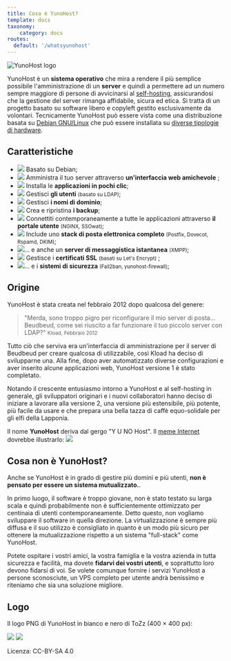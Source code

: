 ```yaml
---
title: Cosa è YunoHost?
template: docs
taxonomy:
    category: docs
routes:
  default: '/whatsyunohost'
---
```


![YunoHost logo](image://YunoHost_logo_vertical.png?resize=400&id=ynhlogo)

YunoHost è un **sistema operativo** che mira a rendere il più semplice possibile l'amministrazione di un **server**  e quindi a permettere ad un numero sempre maggiore di persone di avvicinarsi al [self-hosting](/selfhosting), assicurandosi che la gestione del server rimanga affidabile, sicura ed etica. Si tratta di un progetto basato su software libero e copyleft gestito esclusivamente da volontari. Tecnicamente YunoHost può essere vista come una distribuzione basata su [Debian GNU/Linux](https://debian.org) che può essere installata su [diverse tipologie di hardware](/install).

## Caratteristiche

- ![](image://icon-debian.png?resize=32&classes=inline) Basato su Debian;
- ![](image://icon-tools.png?resize=32&classes=inline) Amministra il tuo server attraverso **un'interfaccia web amichevole** ;
- ![](image://icon-package.png?resize=32&classes=inline) Installa le **applicazioni in pochi clic**;
- ![](image://icon-users.png?resize=32&classes=inline) Gestisci **gli utenti** <small>(basato su LDAP)</small>;
- ![](image://icon-globe.png?resize=32&classes=inline) Gestisci **i nomi di dominio**;
- ![](image://icon-medic.png?resize=32&classes=inline) Crea e ripristina  **i backup**;
- ![](image://icon-door.png?resize=32&classes=inline) Connettiti contemporaneamente a tutte le applicazioni  attraverso **il portale utente** <small>(NGINX, SSOwat)</small>;
- ![](image://icon-mail.png?resize=32&classes=inline) Include uno **stack di posta elettronica completo** <small>(Postfix, Dovecot, Rspamd, DKIM)</small>;
- ![](image://icon-messaging.png?resize=32&classes=inline)... e anche un **server di messaggistica istantanea** <small>(XMPP)</small>;
- ![](image://icon-lock.png?resize=32&classes=inline) Gestisce i **certificati SSL** <small>(basati su Let's Encrypt)</small> ;
- ![](image://icon-shield.png?resize=32&classes=inline)... e i **sistemi di sicurezza** <small>(Fail2ban, yunohost-firewall)</small>;

## Origine

YunoHost è stata creata nel febbraio 2012 dopo qualcosa del genere:

> "Merda, sono troppo pigro per riconfigurare il mio server di posta... Beudbeud, come sei riuscito a far funzionare il tuo piccolo server con LDAP?"
> <small>Kload, Febbraio 2012</small>

Tutto ciò che serviva era un'interfaccia di amministrazione per il server di Beudbeud per creare qualcosa di utilizzabile, così Kload ha deciso di svilupparne una. Alla fine, dopo aver automatizzato diverse configurazioni e aver inserito alcune applicazioni web, YunoHost versione 1 è stato completato.

Notando il crescente entusiasmo intorno a YunoHost e al self-hosting in generale, gli sviluppatori originari e i nuovi collaboratori hanno deciso di iniziare a lavorare alla versione 2, una versione più estensibile, più potente, più facile da usare e che prepara una bella tazza di caffè equo-solidale per gli elfi della Lapponia.

Il nome **YunoHost** deriva dal gergo "Y U NO Host". Il [meme Internet](https://en.wikipedia.org/wiki/Internet_meme) dovrebbe illustrarlo:
![](image://dude_yunohost.jpg)

## Cosa non è YunoHost?

Anche se YunoHost è in grado di gestire più domini e più utenti, **non è pensato per essere un sistema mutualizzato.**.

In primo luogo, il software è troppo giovane, non è stato testato su larga scala e quindi probabilmente non è sufficientemente ottimizzato per centinaia di utenti contemporaneamente. Detto questo, non vogliamo sviluppare il software in quella direzione. La virtualizzazione è sempre più diffusa e il suo utilizzo è consigliato in quanto è un modo più sicuro per ottenere la mutualizzazione rispetto a un sistema "full-stack" come YunoHost.

Potete ospitare i vostri amici, la vostra famiglia e la vostra azienda in tutta sicurezza e facilità, ma dovete **fidarvi dei vostri utenti**, e soprattutto loro devono fidarsi di voi. Se volete comunque fornire i servizi YunoHost a persone sconosciute, un VPS completo per utente andrà benissimo e riteniamo che sia una soluzione migliore.

## Logo

Il logo PNG di YunoHost in bianco e nero di ToZz (400 × 400 px):

![](image://ynh_logo_black_300dpi.png?resize=220)
![](image://ynh_logo_white_300dpi.png?resize=220&id=whitelogo)

Licenza: CC-BY-SA 4.0
